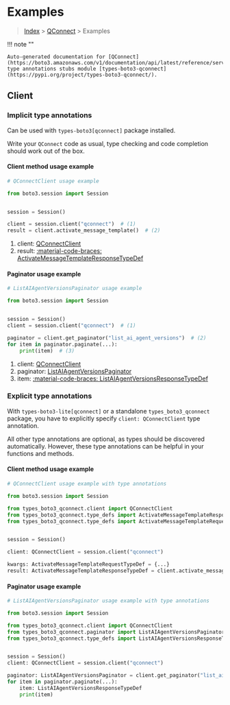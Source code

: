 # Examples

> [Index](../README.md) > [QConnect](./README.md) > Examples

!!! note ""

    Auto-generated documentation for [QConnect](https://boto3.amazonaws.com/v1/documentation/api/latest/reference/services/qconnect.html#qconnect)
    type annotations stubs module [types-boto3-qconnect](https://pypi.org/project/types-boto3-qconnect/).

## Client

### Implicit type annotations

Can be used with `types-boto3[qconnect]` package installed.

Write your `QConnect` code as usual,
type checking and code completion should work out of the box.


#### Client method usage example

```python
# QConnectClient usage example

from boto3.session import Session


session = Session()

client = session.client("qconnect")  # (1)
result = client.activate_message_template()  # (2)
```

1. client: [QConnectClient](./client.md)
2. result: [:material-code-braces: ActivateMessageTemplateResponseTypeDef](./type_defs.md#activatemessagetemplateresponsetypedef)



#### Paginator usage example

```python
# ListAIAgentVersionsPaginator usage example

from boto3.session import Session


session = Session()
client = session.client("qconnect")  # (1)

paginator = client.get_paginator("list_ai_agent_versions")  # (2)
for item in paginator.paginate(...):
    print(item)  # (3)
```

1. client: [QConnectClient](./client.md)
2. paginator: [ListAIAgentVersionsPaginator](./paginators.md#listaiagentversionspaginator)
3. item: [:material-code-braces: ListAIAgentVersionsResponseTypeDef](./type_defs.md#listaiagentversionsresponsetypedef)




### Explicit type annotations

With `types-boto3-lite[qconnect]`
or a standalone `types_boto3_qconnect` package, you have to explicitly specify `client: QConnectClient` type annotation.

All other type annotations are optional, as types should be discovered automatically.
However, these type annotations can be helpful in your functions and methods.


#### Client method usage example

```python
# QConnectClient usage example with type annotations

from boto3.session import Session

from types_boto3_qconnect.client import QConnectClient
from types_boto3_qconnect.type_defs import ActivateMessageTemplateResponseTypeDef
from types_boto3_qconnect.type_defs import ActivateMessageTemplateRequestTypeDef


session = Session()

client: QConnectClient = session.client("qconnect")

kwargs: ActivateMessageTemplateRequestTypeDef = {...}
result: ActivateMessageTemplateResponseTypeDef = client.activate_message_template(**kwargs)
```



#### Paginator usage example

```python
# ListAIAgentVersionsPaginator usage example with type annotations

from boto3.session import Session

from types_boto3_qconnect.client import QConnectClient
from types_boto3_qconnect.paginator import ListAIAgentVersionsPaginator
from types_boto3_qconnect.type_defs import ListAIAgentVersionsResponseTypeDef


session = Session()
client: QConnectClient = session.client("qconnect")

paginator: ListAIAgentVersionsPaginator = client.get_paginator("list_ai_agent_versions")
for item in paginator.paginate(...):
    item: ListAIAgentVersionsResponseTypeDef
    print(item)
```




